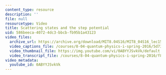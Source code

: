 ```yaml
---
content_type: resource
description: ''
file: null
resourcetype: Video
title: Scattering states and the step potential
uid: 586beeca-4072-4dc3-bbcb-fb95b1a43123
video_files:
  archive_url: https://archive.org/download/MIT8.04S16/MIT8_04S16_lec15_s4_300k.mp4
  video_captions_file: /courses/8-04-quantum-physics-i-spring-2016/5d735a57cf2a53559c769727ae7c7627_0ABYYJSvkVk.vtt
  video_thumbnail_file: https://img.youtube.com/vi/0ABYYJSvkVk/default.jpg
  video_transcript_file: /courses/8-04-quantum-physics-i-spring-2016/f8345214a860a31679ed6b4b538f0fa9_0ABYYJSvkVk.pdf
video_metadata:
  youtube_id: 0ABYYJSvkVk
---
```

